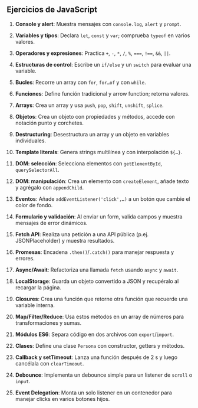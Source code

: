 ## Ejercicios de JavaScript

1. **Console y alert**: Muestra mensajes con `console.log`, `alert` y `prompt`.

2. **Variables y tipos**: Declara `let`, `const` y `var`; comprueba `typeof` en varios valores.

3. **Operadores y expresiones**: Practica `+`, `-`, `*`, `/`, `%`, `===`, `!==`, `&&`, `||`.

4. **Estructuras de control**: Escribe un `if/else` y un `switch` para evaluar una variable.

5. **Bucles**: Recorre un array con `for`, `for…of` y con `while`.

6. **Funciones**: Define función tradicional y arrow function; retorna valores.

7. **Arrays**: Crea un array y usa `push`, `pop`, `shift`, `unshift`, `splice`.

8. **Objetos**: Crea un objeto con propiedades y métodos, accede con notación punto y corchetes.

9. **Destructuring**: Desestructura un array y un objeto en variables individuales.

10. **Template literals**: Genera strings multilínea y con interpolación `${…}`.

11. **DOM: selección**: Selecciona elementos con `getElementById`, `querySelectorAll`.

12. **DOM: manipulación**: Crea un elemento con `createElement`, añade texto y agrégalo con `appendChild`.

13. **Eventos**: Añade `addEventListener('click',…)` a un botón que cambie el color de fondo.

14. **Formulario y validación**: Al enviar un form, valida campos y muestra mensajes de error dinámicos.

15. **Fetch API**: Realiza una petición a una API pública (p.ej. JSONPlaceholder) y muestra resultados.

16. **Promesas**: Encadena `.then()`/`.catch()` para manejar respuesta y errores.

17. **Async/Await**: Refactoriza una llamada `fetch` usando `async` y `await`.

18. **LocalStorage**: Guarda un objeto convertido a JSON y recupéralo al recargar la página.

19. **Closures**: Crea una función que retorne otra función que recuerde una variable interna.

20. **Map/Filter/Reduce**: Usa estos métodos en un array de números para transformaciones y sumas.

21. **Módulos ES6**: Separa código en dos archivos con `export`/`import`.

22. **Clases**: Define una clase `Persona` con constructor, getters y métodos.

23. **Callback y setTimeout**: Lanza una función después de 2 s y luego cancélala con `clearTimeout`.

24. **Debounce**: Implementa un debounce simple para un listener de `scroll` o `input`.

25. **Event Delegation**: Monta un solo listener en un contenedor para manejar clicks en varios botones hijos.
